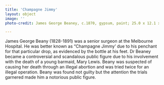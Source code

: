 ```yaml
---
title: 'Champagne Jimmy'
layout: object
image: ''
photo-credit: James George Beaney, c.1870, gypsum, paint; 25.0 x 12.1 x 11.8 cm, Gift of the estate of Dr RL Fulton, 1966, MHM00057

---
```

James George Beany (1828-1891) was a senior surgeon at the Melbourne Hospital. He was better known as “Champagne Jimmy’ due to his penchant for that particular drop, as evidenced by the bottle at his feet. Dr Beaney became a controversial and scandalous public figure due to his involvement with the death of a young barmaid, Mary Lewis. Beany was suspected of causing her death through an illegal abortion and was tried twice for an illegal operation. Beany was found not guilty but the attention the trials garnered made him a notorious public figure. 
